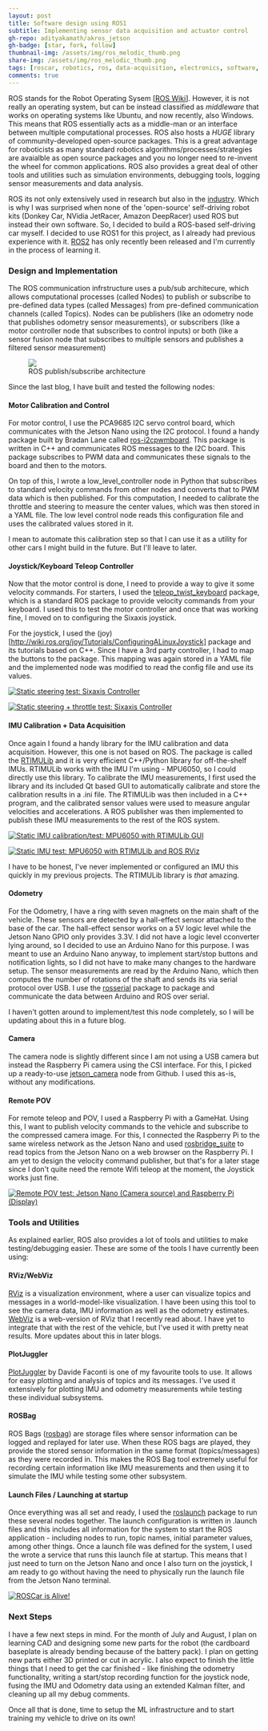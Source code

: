 ```yaml
---
layout: post
title: Software design using ROS1
subtitle: Implementing sensor data acquisition and actuator control
gh-repo: adityakamath/akros_jetson
gh-badge: [star, fork, follow]
thumbnail-img: /assets/img/ros_melodic_thumb.png
share-img: /assets/img/ros_melodic_thumb.png
tags: [roscar, robotics, ros, data-acquisition, electronics, software, design]
comments: true
---
```


ROS stands for the Robot Operating Sysem [[ROS Wiki](http://wiki.ros.org/Documentation)]. However, it is not really an operating system, but can be instead classified as *middleware* that works on operating systems like Ubuntu, and now recently, also Windows. This means that ROS essentially acts as a middle-man or an interface between multiple computational processes. ROS also hosts a *HUGE* library of community-developed open-source packages. This is a great advantage for roboticists as many standard robotics algorithms/processes/strategies are avaialble as open source packages and you no longer need to re-invent the wheel for common applications. ROS also provides a great deal of other tools and utilities such as simulation environments, debugging tools, logging sensor measurements and data analysis. 
	
ROS its not only extensively used in research but also in the [industry](https://www.robotics.org/content-detail.cfm/Industrial-Robotics-Industry-Insights/ROS-Industrial-for-Real-World-Solutions/content_id/7919). Which is why I was surprised when none of the 'open-source' self-driving robot kits (Donkey Car, NVidia JetRacer, Amazon DeepRacer) used ROS but instead their own software. So, I decided to build a ROS-based self-driving car myself. I decided to use ROS1 for this project, as I already had previous experience with it. [ROS2](https://index.ros.org/doc/ros2/) has only recently been released and I'm currently in the process of learning it. 

### Design and Implementation
The ROS communication infrstructure uses a pub/sub architecure, which allows computational processes (called Nodes) to publish or subscribe to pre-defined data types (called Messages) from pre-defined communication channels (called Topics). Nodes can be publishers (like an odometry node that publishes odometry sensor measurements), or subscribers (like a motor controller node that subscribes to control inputs) or both (like a sensor fusion node that subscribes to multiple sensors and publishes a filtered sensor measurement)

<figure class="aligncenter">
	<img src="https://adityakamath.github.io/assets/img/ros_master_node_topic.png" />
	<figcaption>ROS publish/subscribe architecture</figcaption>
</figure>

Since the last blog, I have built and tested the following nodes:

#### Motor Calibration and Control
For motor control, I use the PCA9685 I2C servo control board, which communicates with the Jetson Nano using the I2C protocol. I found a handy package built by Bradan Lane called 
[ros-i2cpwmboard](https://gitlab.com/bradanlane/ros-i2cpwmboard/-/tree/447d86954565a8516fb2c1200521ee0b0a2e66a1). This package is written in C++ and communicates ROS messages to the I2C board. This package subscribes to PWM data and communicates these signals to the board and then to the motors. 

On top of this, I wrote a low_level_controller node in Python that subscribes to standard velocity commands from other nodes and converts that to PWM data which is then published. For this computation, I needed to calibrate the throttle and steering to measure the center values, which was then stored in a YAML file. The low level control node reads this configuration file and uses the calibrated values stored in it. 

I mean to automate this calibration step so that I can use it as a utility for other cars I might build in the future. But I'll leave to later.  

#### Joystick/Keyboard Teleop Controller
Now that the motor control is done, I need to provide a way to give it some velocity commands. For starters, I used the [teleop_twist_keyboard](http://wiki.ros.org/teleop_twist_keyboard) package, which is a standard ROS package to provide velocity commands from your keyboard. I used this to test the motor controller and once that was working fine, I moved on to configuring the Sixaxis joystick. 

For the joystick, I used the (joy)[http://wiki.ros.org/joy/Tutorials/ConfiguringALinuxJoystick] package and its tutorials based on C++. Since I have a 3rd party controller, I had to map the buttons to the package. This mapping was again stored in a YAML file and the implemented node was modified to read the config file and use its values. 

[![Static steering test: Sixaxis Controller](https://adityakamath.github.io/assets/img/roscar_steeringtest_ss.png)](https://www.youtube.com/watch?v=jIY-cny0djM "Static steering test: Sixaxis Controller - Click to Watch!")

[![Static steering + throttle test: Sixaxis Controller](https://adityakamath.github.io/assets/img/roscar_steeringthrottletest_ss.png)](https://www.youtube.com/watch?v=NJRmjyDKF2c "Static steering + throttle test: Sixaxis Controller - Click to Watch!")

#### IMU Calibration + Data Acquisition
Once again I found a handy library for the IMU calibration and data acquisition. However, this one is not based on ROS. The package is called the [RTIMULib](https://github.com/jetsonhacks/RTIMULib) and it is very efficient C++/Python library for off-the-shelf IMUs. RTIMULib works with the IMU I'm using - MPU6050, so I could directly use this library. To calibrate the IMU measurements, I first used the library and its included Qt based GUI to automatically calibrate and store the calibration results in a .ini file. The RTIMULib was then included in a C++ program, and the calibrated sensor values were used to measure angular velocities and accelerations. A ROS publisher was then implemented to publish these IMU measurements to the rest of the ROS system. 

[![Static IMU calibration/test: MPU6050 with RTIMULib GUI](https://adityakamath.github.io/assets/img/roscar_rtimulibtest_ss.png)](https://www.youtube.com/watch?v=KpxzKg_X8yU "Static IMU calibration/test: MPU6050 with RTIMULib GUI - Click to Watch!")

[![Static IMU test: MPU6050 with RTIMULib and ROS RViz](https://adityakamath.github.io/assets/img/roscar_rtimulibrostest_ss.png)](https://www.youtube.com/watch?v=M_ugv8qPqes "Static IMU test: MPU6050 with RTIMULib and ROS RViz - Click to Watch!")
	
I have to be honest, I've never implemented or configured an IMU this quickly in my previous projects. The RTIMULib library is _that_ amazing. 

#### Odometry
For the Odometry, I have a ring with seven magnets on the main shaft of the vehicle. These sensors are detected by a hall-effect sensor attached to the base of the car. The hall-effect sensor works on a 5V logic level while the Jetson Nano GPIO only provides 3.3V. I did not have a logic level cconverter lying around, so I decided to use an Arduino Nano for this purpose. I was meant to use an Arduino Nano anyway, to implement start/stop buttons and notification lights, so I did not have to make many changes to the hardware setup. The sensor measurements are read by the Arduino Nano, which then computes the number of rotations of the shaft and sends its via serial protocol over USB. I use the [rosserial](http://wiki.ros.org/rosserial) package to package and communicate the data between Arduino and ROS over serial. 

I haven't gotten around to implement/test this node completely, so I will be updating about this in a future blog. 

#### Camera
The camera node is slightly different since I am not using a USB camera but instead the Raspberry Pi camera using the CSI interface. For this, I picked up a ready-to-use [jetson_camera](https://github.com/sfalexrog/jetson_camera) node from Github. I used this as-is, without any modifications. 

#### Remote POV
For remote teleop and POV, I used a Raspberry Pi with a GameHat. Using this, I want to publish velocity commands to the vehicle and subscribe to the compressed camera image. For this, I connected the Raspberry Pi to the same wireless network as the Jetson Nano and used [rosbridge_suite](http://wiki.ros.org/rosbridge_suite) to read topics from the Jetson Nano on a web browser on the Raspberry Pi. I am yet to design the velocity command publisher, but that's for a later stage since I don't quite need the remote Wifi teleop at the moment, the Joystick works just fine. 

[![Remote POV test: Jetson Nano (Camera source) and Raspberry Pi (Display)](https://adityakamath.github.io/assets/img/roscar_remotepov_ss.png)](https://www.youtube.com/watch?v=CgJnAFJOMnc "Remote POV test: Jetson Nano (Camera source) and Raspberry Pi (Display) - Click to Watch!")

### Tools and Utilities
As explained earlier, ROS also provides a lot of tools and utilities to make testing/debugging easier. These are some of the tools I have currently been using:

#### RViz/WebViz
[RViz](http://wiki.ros.org/rviz) is a visualization environment, where a user can visualize topics and messages in a world-model-like visualization. I have been using this tool to see the camera data, IMU information as well as the odometry estimates. [WebViz](https://webviz.io/app/) is a web-version of RViz that I recently read about. I have yet to integrate that with the rest of the vehicle, but I've used it with pretty neat results. More updates about this in later blogs. 

#### PlotJuggler
[PlotJuggler](https://github.com/facontidavide/PlotJuggler) by Davide Faconti is one of my favourite tools to use. It allows for easy plotting and analysis of topics and its messages. I've used it extensively for plotting IMU and odometry measurements while testing these individual subsystems. 

#### ROSBag
ROS Bags ([rosbag](http://wiki.ros.org/rosbag)) are storage files where sensor information can be logged and replayed for later use. When these ROS bags are played, they provide the stored sensor information in the same format (topics/messages) as they were recorded in. This makes the ROS Bag tool extremely useful for recording certain information like IMU measurements and then using it to simulate the IMU while testing some other subsystem. 

#### Launch Files / Launching at startup
Once everything was all set and ready, I used the [roslaunch](http://wiki.ros.org/roslaunch) package to run these several nodes together. The launch configuration is written in .launch files and this includes all information for the system to start the ROS application - including nodes to run, topic names, initial parameter values, among other things. Once a launch file was defined for the system, I used the wrote a service that runs this launch file at startup. This means that I just need to turn on the Jetson Nano and once I also turn on the joystick, I am ready to go without having the need to physically run the launch file from the Jetson Nano terminal. 

[![ROSCar is Alive!](https://adityakamath.github.io/assets/img/roscar_drivetest_ss.png)](https://www.youtube.com/watch?v=mlp4ccpxlD4 "ROSCar is Alive! - Click to Watch!")

### Next Steps
I have a few next steps in mind. For the month of July and August, I plan on learning CAD and designing some new parts for the robot (the cardboard baseplate is already bending because of the battery pack). I plan on getting new parts either 3D printed or cut in acrylic. I also expect to finish the little things that I need to get the car finished - like finishing the odometry functionality, writing a start/stop recording function for the joystick node, fusing the IMU and Odometry data using an extended Kalman filter, and cleaning up all my debug comments. 

Once all that is done, time to setup the ML infrastructure and to start training my vehicle to drive on its own!
